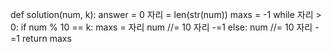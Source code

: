 def solution(num, k):
    answer = 0
    자리 = len(str(num))
    maxs = -1
    while 자리 > 0:
        if num % 10 == k:
            maxs = 자리
            num //= 10
            자리 -=1
        else:
            num //= 10
            자리 -=1
    return maxs
